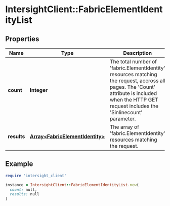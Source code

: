 # IntersightClient::FabricElementIdentityList

## Properties

| Name | Type | Description | Notes |
| ---- | ---- | ----------- | ----- |
| **count** | **Integer** | The total number of &#39;fabric.ElementIdentity&#39; resources matching the request, accross all pages. The &#39;Count&#39; attribute is included when the HTTP GET request includes the &#39;$inlinecount&#39; parameter. | [optional] |
| **results** | [**Array&lt;FabricElementIdentity&gt;**](FabricElementIdentity.md) | The array of &#39;fabric.ElementIdentity&#39; resources matching the request. | [optional] |

## Example

```ruby
require 'intersight_client'

instance = IntersightClient::FabricElementIdentityList.new(
  count: null,
  results: null
)
```


